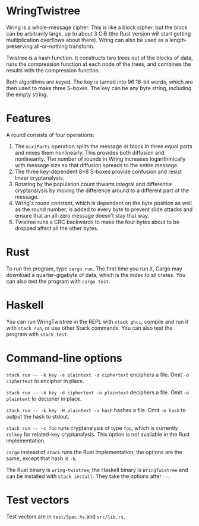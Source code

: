 # WringTwistree
Wring is a whole-message cipher. This is like a block cipher, but the block can be arbitrarily large, up to about 3 GiB (the Rust version will start getting multiplication overflows about there). Wring can also be used as a length-preserving all-or-nothing transform.

Twistree is a hash function. It constructs two trees out of the blocks of data, runs the compression function at each node of the trees, and combines the results with the compression function.

Both algorithms are keyed. The key is turned into 96 16-bit words, which are then used to make three S-boxes. The key can be any byte string, including the empty string.

# Features
A round consists of four operations:

1. The `mix3Parts` operation splits the message or block in three equal parts and mixes them nonlinearly. This provides both diffusion and nonlinearity. The number of rounds in Wring increases logarithmically with message size so that diffusion spreads to the entire message.
2. The three key-dependent 8×8 S-boxes provide confusion and 
resist linear cryptanalysis.
3. Rotating by the population count thwarts integral and differential cryptanalysis by moving the difference around to a different part of the message.
4. Wring's round constant, which is dependent on the byte position as well as the round number, is added to every byte to prevent slide attacks and ensure that an all-zero message doesn't stay that way.
4. Twistree runs a CRC backwards to make the four bytes about to be dropped affect all the other bytes.

# Rust
To run the program, type `cargo run`. The first time you run it, Cargo may download a quarter-gigabyte of data, which is the index to all crates. You can also test the program with `cargo test`.

# Haskell
You can run WringTwistree in the REPL with `stack ghci`, compile and run it with `stack run`, or use other Stack commands. You can also test the program with `stack test`.

# Command-line options
`stack run -- -k key -e plaintext -o ciphertext` enciphers a file. Omit `-o ciphertext` to encipher in place.

`stack run -- -k key -d ciphertext -o plaintext` deciphers a file. Omit `-o plaintext` to decipher in place.

`stack run -- -k key -H plaintext -o hash` hashes a file. Omit `-o hash` to output the hash to stdout.

`stack run -- -c foo` runs cryptanalysis of type `foo`, which is currently `relkey` for related-key cryptanalysis. This option is not available in the Rust implementation.

`cargo` instead of `stack` runs the Rust implementation; the options are the same, except that hash is `-h`.

The Rust binary is `wring-twistree`; the Haskell binary is `WringTwistree` and can be installed with `stack install`. They take the options after `--`.

# Test vectors
Test vectors are in `test/Spec.hs` and `src/lib.rs`.
